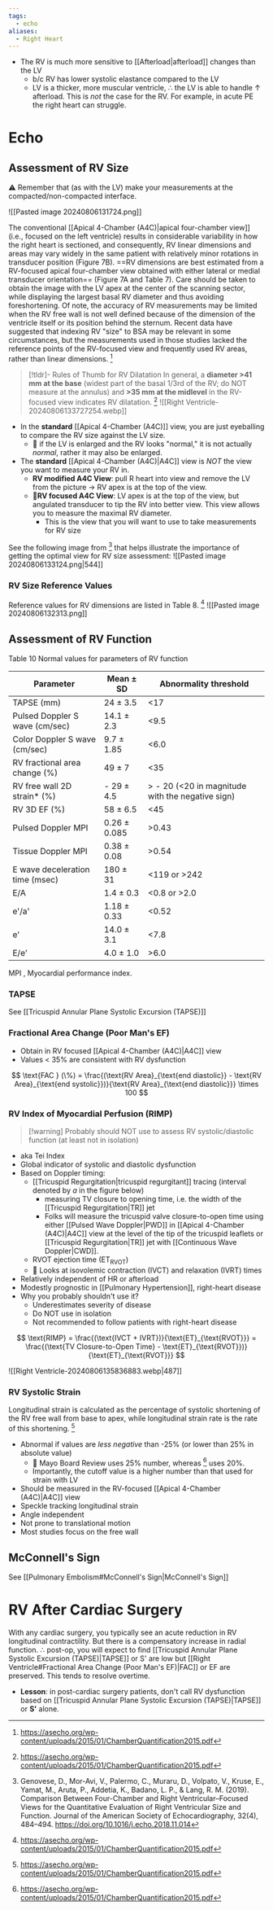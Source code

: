 ```yaml
---
tags:
  - echo
aliases:
  - Right Heart
---
```


- The RV is much more sensitive to [[Afterload|afterload]] changes than the LV
	- b/c RV has lower systolic elastance compared to the LV
	- LV is a thicker, more muscular ventricle, ∴ the LV is able to handle ↑ afterload. This is *not* the case for the RV. For example, in acute PE the right heart can struggle.
# Echo

## Assessment of RV Size

⚠️ Remember that (as with the LV) make your measurements at the compacted/non-compacted interface.

![[Pasted image 20240806131724.png]]

The conventional [[Apical 4-Chamber (A4C)|apical four-chamber view]] (i.e., focused on the left ventricle) results in considerable variability in how the right heart is sectioned, and consequently, RV linear dimensions and areas may vary widely in the same patient with relatively minor rotations in transducer position (Figure 7B). ==RV dimensions are best estimated from a RV-focused apical four-chamber view obtained with either lateral or medial transducer orientation== (Figure 7A and Table 7). Care should be taken to obtain the image with the LV apex at the center of the scanning sector, while displaying the largest basal RV diameter and thus avoiding foreshortening. Of note, the accuracy of RV measurements may be limited when the RV free wall is not well defined because of the dimension of the ventricle itself or its position behind the sternum. Recent data have suggested that indexing RV "size" to BSA may be relevant in some circumstances, but the measurements used in those studies lacked the reference points of the RV-focused view and frequently used RV areas, rather than linear dimensions. [^ase-2015]


> [!tldr]- Rules of Thumb for RV Dilatation
> In general, a **diameter >41 mm at the base** (widest part of the basal 1/3rd of the RV; do NOT measure at the annulus) and **>35 mm at the midlevel** in the RV-focused view indicates RV dilatation. [^ase-2015]
> ![[Right Ventricle-20240806133727254.webp]]


- In the **standard** [[Apical 4-Chamber (A4C)]] view, you are just eyeballing to compare the RV size against the LV size.
	- 📝 if the LV is enlarged and the RV looks "normal," it is not actually *normal*, rather it may also be enlarged.
- The **standard** [[Apical 4-Chamber (A4C)|A4C]] view is *NOT* the view you want to measure your RV in.
	- **RV modified A4C View**: pull R heart into view and remove the LV from the picture → RV apex is at the top of the view.
	- 🌟**RV focused A4C View**: LV apex is at the top of the view, but angulated transducer to tip the RV into better view. This view allows you to measure the maximal RV diameter.
		- This is the view that you will want to use to take measurements for RV size

See the following image from [^rv-echo-view] that helps illustrate the importance of getting the optimal view for RV size assessment:
![[Pasted image 20240806133124.png|544]]
### RV Size Reference Values

Reference values for RV dimensions are listed in Table 8. [^ase-2015]
![[Pasted image 20240806132313.png]]


## Assessment of RV Function

Table 10 Normal values for parameters of RV function

| Parameter                       | Mean ± SD    | Abnormality threshold                            |
| ------------------------------- | ------------ | ------------------------------------------------ |
| TAPSE (mm)                      | 24 ± 3.5     | <17                                              |
| Pulsed Doppler S wave (cm/sec)  | 14.1 ± 2.3   | <9.5                                             |
| Color Doppler S wave (cm/sec)   | 9.7 ± 1.85   | <6.0                                             |
| RV fractional area change (%)   | 49 ± 7       | <35                                              |
| RV free wall 2D strain* (%)     | - 29 ± 4.5   | > - 20 (<20 in magnitude with the negative sign) |
| RV 3D EF (%)                    | 58 ± 6.5     | <45                                              |
| Pulsed Doppler MPI              | 0.26 ± 0.085 | >0.43                                            |
| Tissue Doppler MPI              | 0.38 ± 0.08  | >0.54                                            |
| E wave deceleration time (msec) | 180 ± 31     | <119 or >242                                     |
| E/A                             | 1.4 ± 0.3    | <0.8 or >2.0                                     |
| e'/a'                           | 1.18 ± 0.33  | <0.52                                            |
| e'                              | 14.0 ± 3.1   | <7.8                                             |
| E/e'                            | 4.0 ± 1.0    | >6.0                                             |
MPI , Myocardial performance index.

### TAPSE

See [[Tricuspid Annular Plane Systolic Excursion (TAPSE)]]
### Fractional Area Change (Poor Man's EF)

- Obtain in RV focused [[Apical 4-Chamber (A4C)|A4C]] view
- Values < 35% are consistent with RV dysfunction

$$
\text{FAC } (\%) = \frac{(\text{RV Area}_{\text{end diastolic}} - \text{RV Area}_{\text{end systolic}})}{\text{RV Area}_{\text{end diastolic}}} \times 100
$$
### RV Index of Myocardial Perfusion (RIMP)


> [!warning] Probably should NOT use to assess RV systolic/diastolic function (at least not in isolation)
> 

- aka Tei Index
- Global indicator of systolic and diastolic dysfunction
- Based on Doppler timing:
	- [[Tricuspid Regurgitation|tricuspid regurgitant]] tracing (interval denoted by $a$ in the figure below)
		- measuring TV closure to opening time, i.e. the width of the [[Tricuspid Regurgitation|TR]] jet
		- Folks will measure the tricuspid valve closure-to-open time using either [[Pulsed Wave Doppler|PWD]] in [[Apical 4-Chamber (A4C)|A4C]] view at the level of the tip of the tricuspid leaflets or [[Tricuspid Regurgitation|TR]] jet with [[Continuous Wave Doppler|CWD]].
	- RVOT ejection time ($\text{ET}_{\text{RVOT}}$)
	- 📝 Looks at isovolemic contraction (IVCT) and relaxation (IVRT) times
- Relatively independent of HR or afterload
- Modestly prognostic in [[Pulmonary Hypertension]], right-heart disease
- Why you probably shouldn't use it?
	- Underestimates severity of disease
	- Do NOT use in isolation
	- Not recommended to follow patients with right-heart disease

$$
\text{RIMP} = \frac{(\text{IVCT + IVRT})}{\text{ET}_{\text{RVOT}}} = \frac{(\text{TV Closure-to-Open Time} - \text{ET}_{\text{RVOT}})}{\text{ET}_{\text{RVOT}}}
$$

![[Right Ventricle-20240806135836883.webp|487]]

### RV Systolic Strain

Longitudinal strain is calculated as the percentage of systolic shortening of the RV free wall from base to apex, while longitudinal strain rate is the rate of this shortening. [^ase-2015]

- Abnormal if values are *less negative* than -25% (or lower than 25% in absolute value)
	- 📝 Mayo Board Review uses 25% number, whereas [^ase-2015] uses 20%.
	- Importantly, the cutoff value is a higher number than that used for strain with LV
- Should be measured in the RV-focused [[Apical 4-Chamber (A4C)|A4C]] view
- Speckle tracking longitudinal strain
- Angle independent
- Not prone to translational motion
- Most studies focus on the free wall

## McConnell's Sign

See [[Pulmonary Embolism#McConnell's Sign|McConnell's Sign]]

# RV After Cardiac Surgery

With any cardiac surgery, you typically see an acute reduction in RV longitudinal contractility. But there is a compensatory increase in radial function. ∴ post-op, you will expect to find [[Tricuspid Annular Plane Systolic Excursion (TAPSE)|TAPSE]] or S' are low but [[Right Ventricle#Fractional Area Change (Poor Man's EF)|FAC]] or EF are preserved. This tends to resolve overtime.
- **Lesson**: in post-cardiac surgery patients, don't call RV dysfunction based on [[Tricuspid Annular Plane Systolic Excursion (TAPSE)|TAPSE]] or **S'** alone.

[^ase-2015]: https://asecho.org/wp-content/uploads/2015/01/ChamberQuantification2015.pdf
[^rv-echo-view]: Genovese, D., Mor-Avi, V., Palermo, C., Muraru, D., Volpato, V., Kruse, E., Yamat, M., Aruta, P., Addetia, K., Badano, L. P., & Lang, R. M. (2019). Comparison Between Four-Chamber and Right Ventricular–Focused Views for the Quantitative Evaluation of Right Ventricular Size and Function. Journal of the American Society of Echocardiography, 32(4), 484–494. https://doi.org/10.1016/j.echo.2018.11.014

